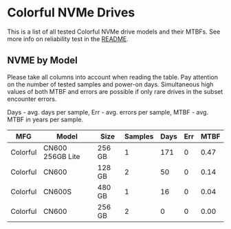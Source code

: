 Colorful NVMe Drives
====================

This is a list of all tested Colorful NVMe drive models and their MTBFs. See more
info on reliability test in the [README](https://github.com/linuxhw/SMART).

NVME by Model
------------

Please take all columns into account when reading the table. Pay attention on the
number of tested samples and power-on days. Simultaneous high values of both MTBF
and errors are possible if only rare drives in the subset encounter errors.

Days - avg. days per sample,
Err  - avg. errors per sample,
MTBF - avg. MTBF in years per sample.

| MFG       | Model              | Size   | Samples | Days  | Err   | MTBF |
|-----------|--------------------|--------|---------|-------|-------|------|
| Colorful  | CN600 256GB Lite   | 256 GB | 1       | 171   | 0     | 0.47   |
| Colorful  | CN600              | 128 GB | 2       | 50    | 0     | 0.14   |
| Colorful  | CN600S             | 480 GB | 1       | 16    | 0     | 0.04   |
| Colorful  | CN600              | 256 GB | 2       | 0     | 0     | 0.00   |
